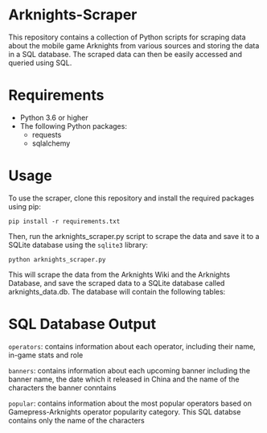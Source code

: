 # Arknights-Scraper

This repository contains a collection of Python scripts for scraping data about the mobile game Arknights from various sources and storing the data in a SQL database. The scraped data can then be easily accessed and queried using SQL.

# Requirements
- Python 3.6 or higher
- The following Python packages:
  - requests
  - sqlalchemy
# Usage
To use the scraper, clone this repository and install the required packages using pip:

```
pip install -r requirements.txt
```
Then, run the arknights_scraper.py script to scrape the data and save it to a SQLite database using the `sqlite3` library:


```
python arknights_scraper.py
```
This will scrape the data from the Arknights Wiki and the Arknights Database, and save the scraped data to a SQLite database called arknights_data.db. The database will contain the following tables:

# SQL Database Output

`operators`: contains information about each operator, including their name, in-game stats and role

`banners`: contains information about each upcoming banner including the banner name, the date which it released in China and the name of the characters the banner conntains

`popular`: contains information about the most popular operators based on Gamepress-Arknights operator popularity category. This SQL databse contains only the name of the characters
